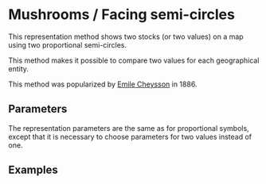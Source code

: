 # Mushrooms / Facing semi-circles

This representation method shows two stocks (or two values) on a map using two proportional semi-circles.

This method makes it possible to compare two values for each geographical entity.

This method was popularized by [Emile Cheysson](https://www.davidrumsey.com/luna/servlet/detail/RUMSEY~8~1~309243~90079146:Resultats-D-Exploitation-des-Chemin?sort=pub_list_no_initialsort%2Cpub_date%2Cpub_list_no%2Cseries_no&qvq=q:Cheysson%2C%20%C3%89mile;sort:pub_list_no_initialsort%2Cpub_date%2Cpub_list_no%2Cseries_no;lc:RUMSEY~8~1&mi=183&trs=587) in 1886.

## Parameters

The representation parameters are the same as for proportional symbols, except that it is necessary to choose parameters for two values instead of one.

## Examples

<ZoomImg
    src="/mushrooms-0.png"
    alt="Example of the representation of two stocks (population and GDP)"
    caption="Example of the representation of two stocks (population and GDP)"
/>
